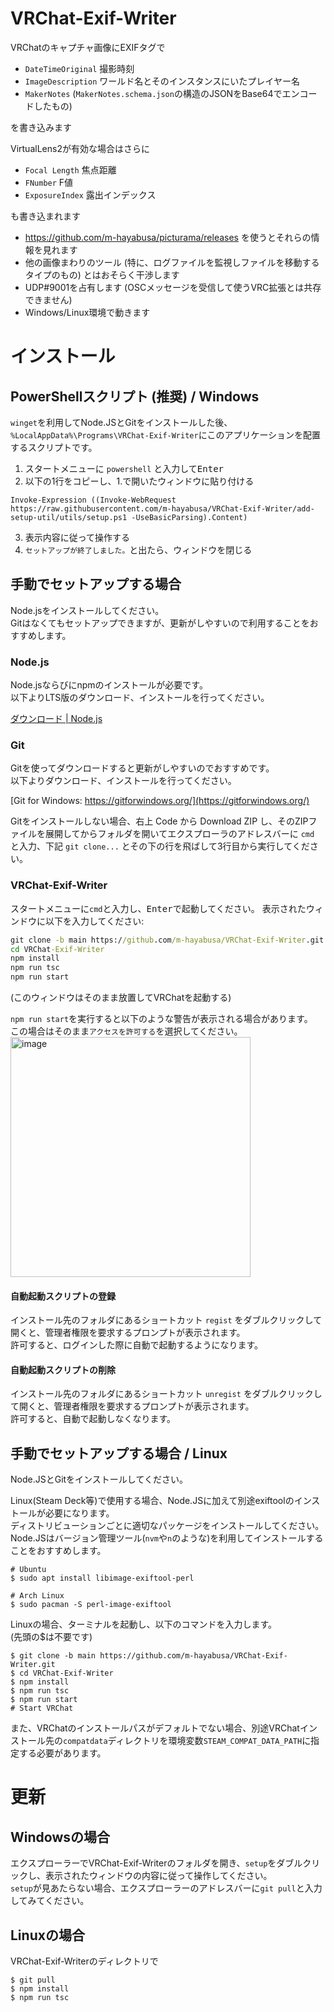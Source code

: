 # VRChat-Exif-Writer

VRChatのキャプチャ画像にEXIFタグで

* `DateTimeOriginal` 撮影時刻
* `ImageDescription` ワールド名とそのインスタンスにいたプレイヤー名
* `MakerNotes` (`MakerNotes.schema.json`の構造のJSONをBase64でエンコードしたもの)

を書き込みます

VirtualLens2が有効な場合はさらに

* `Focal Length` 焦点距離
* `FNumber` F値
* `ExposureIndex` 露出インデックス

も書き込まれます

* https://github.com/m-hayabusa/picturama/releases を使うとそれらの情報を見れます
* 他の画像まわりのツール (特に、ログファイルを監視しファイルを移動するタイプのもの) とはおそらく干渉します
* UDP#9001を占有します (OSCメッセージを受信して使うVRC拡張とは共存できません)
* Windows/Linux環境で動きます

# インストール
## PowerShellスクリプト (推奨) / Windows
`winget`を利用してNode.JSとGitをインストールした後、`%LocalAppData%\Programs\VRChat-Exif-Writer`にこのアプリケーションを配置するスクリプトです。

1. スタートメニューに `powershell` と入力して<kbd>Enter</kb>
2. 以下の1行をコピーし、1.で開いたウィンドウに貼り付ける
```
Invoke-Expression ((Invoke-WebRequest https://raw.githubusercontent.com/m-hayabusa/VRChat-Exif-Writer/add-setup-util/utils/setup.ps1 -UseBasicParsing).Content) 
```
3. 表示内容に従って操作する
4. `セットアップが終了しました。`と出たら、ウィンドウを閉じる

## 手動でセットアップする場合
Node.jsをインストールしてください。  
Gitはなくてもセットアップできますが、更新がしやすいので利用することをおすすめします。

### Node.js
Node.jsならびにnpmのインストールが必要です。  
以下よりLTS版のダウンロード、インストールを行ってください。

[ダウンロード | Node.js](https://nodejs.org/ja/download/)

### Git
Gitを使ってダウンロードすると更新がしやすいのでおすすめです。  
以下よりダウンロード、インストールを行ってください。

[Git for Windows: https://gitforwindows.org/](https://gitforwindows.org/)

Gitをインストールしない場合、右上 Code から Download ZIP し、そのZIPファイルを展開してからフォルダを開いてエクスプローラのアドレスバーに `cmd` と入力、下記 `git clone...` とその下の行を飛ばして3行目から実行してください。

### VRChat-Exif-Writer
スタートメニューに`cmd`と入力し、<kbd>Enter</kbd>で起動してください。
表示されたウィンドウに以下を入力してください: 
```cmd
git clone -b main https://github.com/m-hayabusa/VRChat-Exif-Writer.git
cd VRChat-Exif-Writer
npm install
npm run tsc
npm run start
```
(このウィンドウはそのまま放置してVRChatを起動する)

`npm run start`を実行すると以下のような警告が表示される場合があります。  
この場合はそのまま`アクセスを許可する`を選択してください。  
<img width="384" alt="image" src="https://user-images.githubusercontent.com/58413358/178141878-b8037321-8972-42a0-ade0-06d3a145fdf0.png">
#### 自動起動スクリプトの登録
インストール先のフォルダにあるショートカット `regist` をダブルクリックして開くと、管理者権限を要求するプロンプトが表示されます。  
許可すると、ログインした際に自動で起動するようになります。
#### 自動起動スクリプトの削除
インストール先のフォルダにあるショートカット `unregist` をダブルクリックして開くと、管理者権限を要求するプロンプトが表示されます。  
許可すると、自動で起動しなくなります。

## 手動でセットアップする場合 / Linux
Node.JSとGitをインストールしてください。

Linux(Steam Deck等)で使用する場合、Node.JSに加えて別途exiftoolのインストールが必要になります。  
ディストリビューションごとに適切なパッケージをインストールしてください。
Node.JSはバージョン管理ツール(`nvm`や`n`のような)を利用してインストールすることをおすすめします。

```shell
# Ubuntu
$ sudo apt install libimage-exiftool-perl

# Arch Linux
$ sudo pacman -S perl-image-exiftool
```

Linuxの場合、ターミナルを起動し、以下のコマンドを入力します。  
(先頭の$は不要です)

```shell
$ git clone -b main https://github.com/m-hayabusa/VRChat-Exif-Writer.git
$ cd VRChat-Exif-Writer
$ npm install
$ npm run tsc
$ npm run start
# Start VRChat
```

また、VRChatのインストールパスがデフォルトでない場合、別途VRChatインストール先の`compatdata`ディレクトリを環境変数`STEAM_COMPAT_DATA_PATH`に指定する必要があります。

# 更新
## Windowsの場合
エクスプローラーでVRChat-Exif-Writerのフォルダを開き、`setup`をダブルクリックし、表示されたウィンドウの内容に従って操作してください。  
`setup`が見あたらない場合、エクスプローラーのアドレスバーに`git pull`と入力してみてください。

## Linuxの場合
VRChat-Exif-Writerのディレクトリで
```
$ git pull
$ npm install
$ npm run tsc
```
